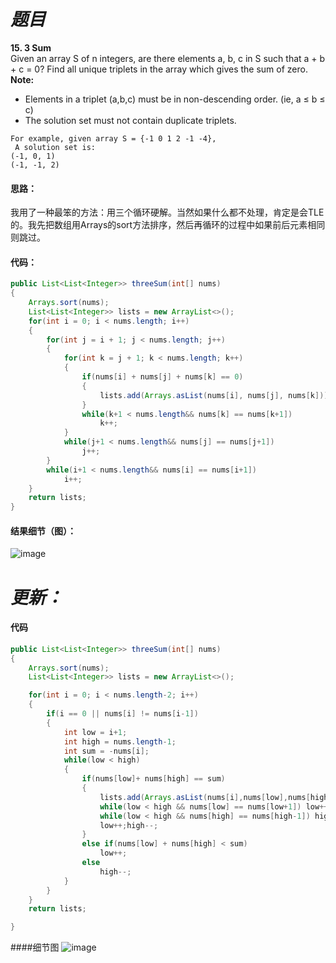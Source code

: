 # *题目*
**15. 3 Sum**  
Given an array S of n integers, are there elements a, b, c in S such that a + b + c = 0? Find all unique triplets in the array which gives the sum of zero.    
**Note:**      
- Elements in a triplet (a,b,c) must be in non-descending order. (ie, a ≤ b ≤ c)  
- The solution set must not contain duplicate triplets.  
```
For example, given array S = {-1 0 1 2 -1 -4},
 A solution set is:
(-1, 0, 1)
(-1, -1, 2)
```
#### 思路：
我用了一种最笨的方法：用三个循环硬解。当然如果什么都不处理，肯定是会TLE的。我先把数组用Arrays的sort方法排序，然后再循环的过程中如果前后元素相同则跳过。
#### 代码：
```java
public List<List<Integer>> threeSum(int[] nums)
{
    Arrays.sort(nums);
    List<List<Integer>> lists = new ArrayList<>();
    for(int i = 0; i < nums.length; i++)
    {
        for(int j = i + 1; j < nums.length; j++)
        {
            for(int k = j + 1; k < nums.length; k++)
            {
                if(nums[i] + nums[j] + nums[k] == 0)
                {
                    lists.add(Arrays.asList(nums[i], nums[j], nums[k]));
                }
                while(k+1 < nums.length&& nums[k] == nums[k+1])
                    k++;
            }
            while(j+1 < nums.length&& nums[j] == nums[j+1])
                j++;
        }
        while(i+1 < nums.length&& nums[i] == nums[i+1])
            i++;
    }
    return lists;
}
```
#### 结果细节（图）：
![image](https://github.com/jnuyanfa/YanFa-LeetCode-with-JAVA/blob/master/leetcode015_3Sum/img/1.png)
# *更新：*
#### 代码
```java
public List<List<Integer>> threeSum(int[] nums)
{
    Arrays.sort(nums);
    List<List<Integer>> lists = new ArrayList<>();

    for(int i = 0; i < nums.length-2; i++)
    {
        if(i == 0 || nums[i] != nums[i-1])
        {
            int low = i+1;
            int high = nums.length-1;
            int sum = -nums[i];
            while(low < high)
            {
                if(nums[low]+ nums[high] == sum)
                {
                    lists.add(Arrays.asList(nums[i],nums[low],nums[high]));
                    while(low < high && nums[low] == nums[low+1]) low++;
                    while(low < high && nums[high] == nums[high-1]) high--;
                    low++;high--;
                }
                else if(nums[low] + nums[high] < sum)
                    low++;
                else
                    high--;
            }
        }
    }
    return lists;

}
```
####细节图
![image](https://github.com/jnuyanfa/YanFa-LeetCode-with-JAVA/blob/master/leetcode015_3Sum/img/2.png)
